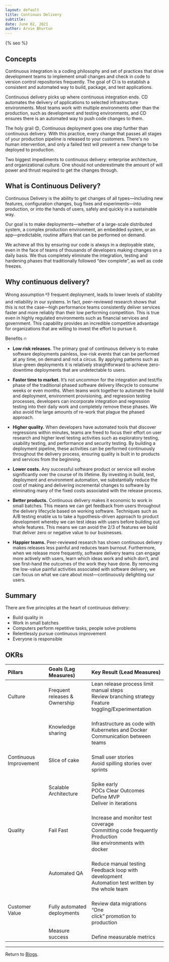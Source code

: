 ```yaml
---
layout: default
title: Continuos Delivery
subtitle:
date: June 02, 2021
author: Arvin Bhurtun
---
```


{% seo %}

## Concepts

Continuous integration is a coding philosophy and set of practices that drive development teams to implement small changes and check in code to version control repositories frequently. The goal of CI is to establish a consistent and automated way to build, package, and test applications.  

Continuous delivery picks up where continuous integration ends. CD automates the delivery of applications to selected infrastructure environments. Most teams work with multiple environments other than the production, such as development and testing environments, and CD ensures there is an automated way to push code changes to them.

The holy grail 😊, Continuous deployment goes one step further than continuous delivery. With this practice, every change that passes all stages of your production pipeline is released to your customers. There's no human intervention, and only a failed test will prevent a new change to be deployed to production.

Two biggest impediments to continuous delivery: enterprise architecture, and organizational culture. One should not underestimate the amount of will power and thrust required to get the changes through.

## What is Continuous Delivery?

Continuous Delivery is the ability to get changes of all types—including new features, configuration changes, bug fixes and experiments—into production, or into the hands of users, safely and quickly in a sustainable way.

Our goal is to make deployments—whether of a large-scale distributed system, a complex production environment, an embedded system, or an app—predictable, routine affairs that can be performed on demand.

We achieve all this by ensuring our code is always in a deployable state, even in the face of teams of thousands of developers making changes on a daily basis. We thus completely eliminate the integration, testing and hardening phases that traditionally followed “dev complete”, as well as code freezes.

## Why continuous delivery?

Wrong assumption :-1: frequent deployment, leads to lower levels of stability and reliability in our systems. In fact, peer-reviewed research shows that this is not the case—high performance teams consistently deliver services faster and more reliably than their low performing competition. This is true even in highly regulated environments such as financial services and government. This capability provides an incredible competitive advantage for organizations that are willing to invest the effort to pursue it.

Benefits :fire:

- **Low risk releases.** The primary goal of continuous delivery is to make software deployments painless, low-risk events that can be performed at any time, on demand and not a circus. By applying patterns such as blue-green deployments it is relatively straightforward to achieve zero-downtime deployments that are undetectable to users.

- **Faster time to market.** It’s not uncommon for the integration and test/fix phase of the traditional phased software delivery lifecycle to consume weeks or even months. When teams work together to automate the build and deployment, environment provisioning, and regression testing processes, developers can incorporate integration and regression testing into their daily work and completely remove these phases. We also avoid the large amounts of re-work that plague the phased approach.

- **Higher quality.** When developers have automated tools that discover regressions within minutes, teams are freed to focus their effort on user research and higher level testing activities such as exploratory testing, usability testing, and performance and security testing. By building a deployment pipeline, these activities can be performed continuously throughout the delivery process, ensuring quality is built in to products and services from the beginning.

- **Lower costs.** Any successful software product or service will evolve significantly over the course of its lifetime. By investing in build, test, deployment and environment automation, we substantially reduce the cost of making and delivering incremental changes to software by eliminating many of the fixed costs associated with the release process.

- **Better products.** Continuous delivery makes it economic to work in small batches. This means we can get feedback from users throughout the delivery lifecycle based on working software. Techniques such as A/B testing enable us to take a hypothesis-driven approach to product development whereby we can test ideas with users before building out whole features. This means we can avoid the 2/3 of features we build that deliver zero or negative value to our businesses.

- **Happier teams.** Peer-reviewed research has shown continuous delivery makes releases less painful and reduces team burnout. Furthermore, when we release more frequently, software delivery teams can engage more actively with users, learn which ideas work and which don’t, and see first-hand the outcomes of the work they have done. By removing the low-value painful activities associated with software delivery, we can focus on what we care about most—continuously delighting our users.

## Summary

There are five principles at the heart of continuous delivery:

- Build quality in
- Work in small batches
- Computers perform repetitive tasks, people solve problems
- Relentlessly pursue continuous improvement
- Everyone is responsible

## OKRs

| Pillars | Goals (Lag Measures) | Key Result (Lead Measures) |
| :- | :- | :- |
| Culture |Frequent releases & Ownership| Lean release process limit manual steps <br> Review branching strategy <br> Feature toggling/Experimentation |
||Knowledge sharing| <br> Infrastructure as code with Kubernetes and Docker  <br> Communication between teams |
| Continuous Improvement   |Slice of cake| <br> Small user stories  <br> Avoid spilling stories over sprints   |
||Scalable Architecture| <br> Spike early   <br> POCs Clear Outcomes  <br> Define MVP  <br> Deliver in iterations |
|Quality|Fail Fast| <br> Increase and monitor test coverage  <br> Committing code frequently  <br> Production<br>like environments with docker |
||Automated QA| <br> Reduce manual testing  <br> Feedback loop with development  <br> Automation test written by the whole team |
| Customer Value   | Fully automated deployments   | <br> Review data migrations  <br> “One<br>click” promotion to production |
||Measure success|<br> Define measurable metrics|

---

Return to [Blogs](../index.md).